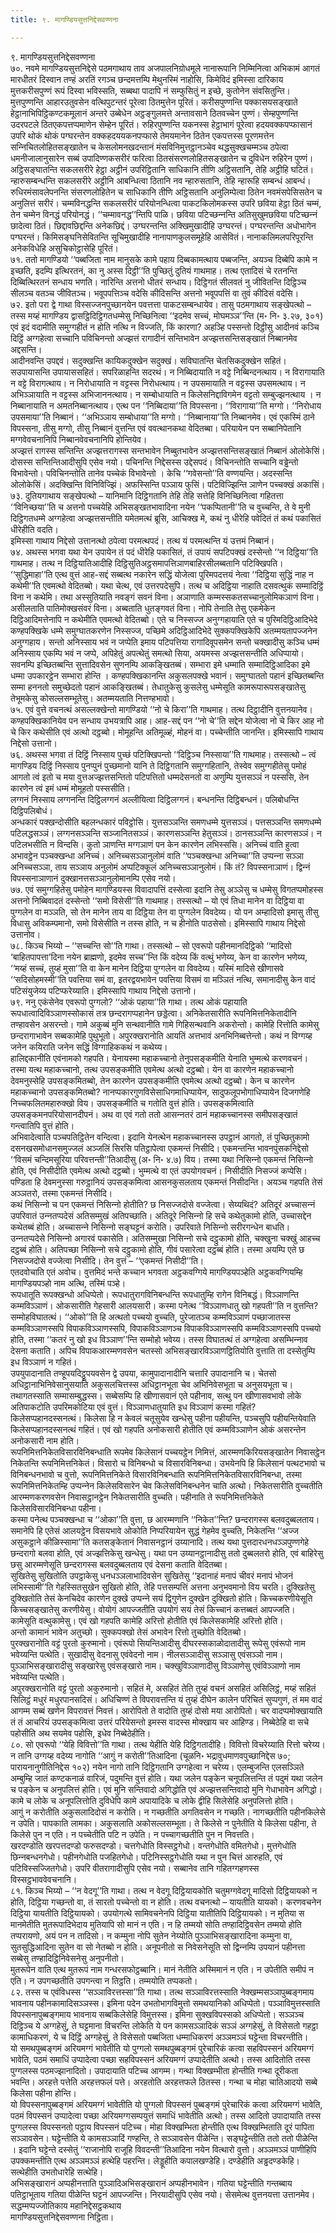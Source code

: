 ```yaml
---
title: ९. मागण्डियसुत्तनिद्देसवण्णना

---
```

९. मागण्डियसुत्तनिद्देसवण्णना  
७०. नवमे मागण्डियसुत्तनिद्देसे पठमगाथाय ताव अजपालनिग्रोधमूले नानारूपानि निम्मिनित्वा अभिकामं आगतं मारधीतरं दिस्वान तण्हं अरतिं रगञ्‍च छन्दमत्तम्पि मेथुनस्मिं नाहोसि, किमेविदं इमिस्सा दारिकाय मुत्तकरीसपुण्णं रूपं दिस्वा भविस्सति, सब्बथा पादापि नं सम्फुसितुं न इच्छे, कुतोनेन संवसितुन्ति।  
मुत्तपुण्णन्ति आहारउतुवसेन वत्थिपुटन्तरं पूरेत्वा ठितमुत्तेन पूरितं। करीसपुण्णन्ति पक्‍कासयसङ्खाते हेट्ठानाभिपिट्ठिकण्टकमूलानं अन्तरे उब्बेधेन अट्ठङ्गुलमत्ते अन्तावसाने ठितवच्‍चेन पुण्णं। सेम्हपुण्णन्ति उदरपटले ठितएकपत्तप्पमाणेन सेम्हेन पूरितं। रुहिरपुण्णन्ति यकनस्स हेट्ठाभागं पूरेत्वा हदयवक्‍कपप्फासानं उपरि थोकं थोकं पग्घरन्तेन वक्‍कहदययकनपप्फासे तेमयमानेन ठितेन एकपत्तस्स पूरणमत्तेन सन्‍निचितलोहितसङ्खातेन च केसलोमनखदन्तानं मंसविनिमुत्तट्ठानञ्‍चेव थद्धसुक्खचम्मञ्‍च ठपेत्वा धमनीजालानुसारेन सब्बं उपादिण्णकसरीरं फरित्वा ठितसंसरणलोहितसङ्खातेन च दुविधेन रुहिरेन पुण्णं।  
अट्ठिसङ्घातन्ति सकलसरीरे हेट्ठा अट्ठीनं उपरिट्ठितानि साधिकानि तीणि अट्ठिसतानि, तेहि अट्ठीहि घटितं। न्हारुसम्बन्धन्ति सकलसरीरे अट्ठीनि आबन्धित्वा ठितानि नव न्हारुसतानि, तेहि न्हारूहि सम्बन्धं आबन्धं। रुधिरमंसावलेपनन्ति संसरणलोहितेन च साधिकानि तीणि अट्ठिसतानि अनुलिम्पेत्वा ठितेन नवमंसपेसिसतेन च अनुलित्तं सरीरं। चम्मविनद्धन्ति सकलसरीरं परियोनन्धित्वा पाकटकिलोमकस्स उपरि छविया हेट्ठा ठितं चम्मं, तेन चम्मेन विनद्धं परियोनद्धं। ‘‘चम्मावनद्ध’’न्तिपि पाळि। छविया पटिच्छन्‍नन्ति अतिसुखुमछविया पटिच्छन्‍नं छादेत्वा ठितं। छिद्दावछिद्दन्ति अनेकछिद्दं। उग्घरन्तन्ति अक्खिमुखादीहि उग्घरन्तं। पग्घरन्तन्ति अधोभागेन पग्घरन्तं। किमिसङ्घनिसेवितन्ति सूचिमुखादीहि नानापाणकुलसमूहेहि आसेवितं। नानाकलिमलपरिपूरन्ति अनेकविधेहि असुचिकोट्ठासेहि पूरितं।  
७१. ततो मागण्डियो ‘‘पब्बजिता नाम मानुसके कामे पहाय दिब्बकामत्थाय पब्बजन्ति, अयञ्‍च दिब्बेपि कामे न इच्छति, इदम्पि इत्थिरतनं, का नु अस्स दिट्ठी’’ति पुच्छितुं दुतियं गाथमाह। तत्थ एतादिसं चे रतनन्ति दिब्बित्थिरतनं सन्धाय भणति। नारिन्ति अत्तनो धीतरं सन्धाय। दिट्ठिगतं सीलवतं नु जीवितन्ति दिट्ठिञ्‍च सीलञ्‍च वतञ्‍च जीवितञ्‍च। भवूपपत्तिञ्‍च वदेसि कीदिसन्ति अत्तनो भवूपपत्तिं वा तुवं कीदिसं वदेसि।  
७२. इतो परा द्वे गाथा विस्सज्‍जनपुच्छानयेन पवत्तत्ता पाकटसम्बन्धायेव। तासु पठमगाथाय सङ्खेपत्थो – तस्स मय्हं मागण्डिय द्वासट्ठिदिट्ठिगतधम्मेसु निच्छिनित्वा ‘‘इदमेव सच्‍चं, मोघमञ्‍ञ’’न्ति (म॰ नि॰ ३.२७, ३०१) एवं इदं वदामीति समुग्गहीतं न होति नत्थि न विज्‍जति, किं कारणा? अहञ्हि पस्सन्तो दिट्ठीसु आदीनवं कञ्‍चि दिट्ठिं अग्गहेत्वा सच्‍चानि पविचिनन्तो अज्झत्तं रागादीनं सन्तिभावेन अज्झत्तसन्तिसङ्खातं निब्बानमेव अद्दसन्ति।  
आदीनवन्ति उपद्दवं। सदुक्खन्ति कायिकदुक्खेन सदुक्खं। सविघातन्ति चेतसिकदुक्खेन सहितं। सउपायासन्ति उपायाससहितं। सपरिळाहन्ति सदरथं। न निब्बिदायाति न वट्टे निब्बिन्दनत्थाय। न विरागायाति न वट्टे विरागत्थाय। न निरोधायाति न वट्टस्स निरोधत्थाय। न उपसमायाति न वट्टस्स उपसमत्थाय। न अभिञ्‍ञायाति न वट्टस्स अभिजाननत्थाय। न सम्बोधायाति न किलेसनिद्दाविगमेन वट्टतो सम्बुज्झनत्थाय । न निब्बानायाति न अमतनिब्बानत्थाय। एत्थ पन ‘‘निब्बिदाया’’ति विपस्सना। ‘‘विरागाया’’ति मग्गो। ‘‘निरोधाय उपसमाया’’ति निब्बानं। ‘‘अभिञ्‍ञाय सम्बोधाया’’ति मग्गो। ‘‘निब्बानाया’’ति निब्बानमेव। एवं एकस्मिं ठाने विपस्सना, तीसु मग्गो, तीसु निब्बानं वुत्तन्ति एवं ववत्थानकथा वेदितब्बा। परियायेन पन सब्बानिपेतानि मग्गवेवचनानिपि निब्बानवेवचनानिपि होन्तियेव।  
अज्झत्तं रागस्स सन्तिन्ति अज्झत्तरागस्स सन्तभावेन निब्बुतभावेन अज्झत्तसन्तिसङ्खातं निब्बानं ओलोकेसिं। दोसस्स सन्तिन्तिआदीसुपि एसेव नयो। पचिनन्ति निद्देसस्स उद्देसपदं। विचिनन्तोति सच्‍चानि वड्ढेन्तो विभावेन्तो। पविचिनन्तोति तानेव पच्‍चेकं विभावेन्तो । केचि ‘‘गवेसन्तो’’ति वण्णयन्ति। अदस्सन्ति ओलोकेसिं। अदक्खिन्ति विनिविज्झिं। अफस्सिन्ति पञ्‍ञाय फुसिं। पटिविज्झिन्ति ञाणेन पच्‍चक्खं अकासिं।  
७३. दुतियगाथाय सङ्खेपत्थो – यानिमानि दिट्ठिगतानि तेहि तेहि सत्तेहि विनिच्छिनित्वा गहितत्ता ‘‘विनिच्छया’’ति च अत्तनो पच्‍चयेहि अभिसङ्खतभावादिना नयेन ‘‘पकप्पितानी’’ति च वुच्‍चन्ति, ते वे मुनी दिट्ठिगतधम्मे अग्गहेत्वा अज्झत्तसन्तीति यमेतमत्थं ब्रूसि, आचिक्ख मे, कथं नु धीरेहि पवेदितं तं कथं पकासितं धीरेहीति वदति।  
इमिस्सा गाथाय निद्देसो उत्तानत्थो ठपेत्वा परमत्थपदं। तत्थ यं परमत्थन्ति यं उत्तमं निब्बानं।  
७४. अथस्स भगवा यथा येन उपायेन तं पदं धीरेहि पकासितं, तं उपायं सपटिपक्खं दस्सेन्तो ‘‘न दिट्ठिया’’ति गाथमाह। तत्थ न दिट्ठियातिआदीहि दिट्ठिसुतिअट्ठसमापत्तिञाणबाहिरसीलब्बतानि पटिक्खिपति। ‘‘सुद्धिमाहा’’ति एत्थ वुत्तं आह-सद्दं सब्बत्थ नकारेन सद्धिं योजेत्वा पुरिमपदत्तयं नेत्वा ‘‘दिट्ठिया सुद्धिं नाह न कथेमी’’ति एवमत्थो वेदितब्बो। यथा चेत्थ, एवं उत्तरपदेसुपि। तत्थ च अदिट्ठिया नाहाति दसवत्थुकं सम्मादिट्ठिं विना न कथेमि। तथा अस्सुतियाति नवङ्गं सवनं विना। अञाणाति कम्मस्सकतसच्‍चानुलोमिकञाणं विना। असीलताति पातिमोक्खसंवरं विना। अब्बताति धुतङ्गवतं विना। नोपि तेनाति तेसु एकमेकेन दिट्ठिआदिमत्तेनापि न कथेमीति एवमत्थो वेदितब्बो। एते च निस्सज्‍ज अनुग्गहायाति एते च पुरिमदिट्ठिआदिभेदे कण्हपक्खिके धम्मे समुग्घातकरणेन निस्सज्‍ज, पच्छिमे अदिट्ठिआदिभेदे सुक्‍कपक्खिकेपि अतम्मयतापज्‍जनेन अनुग्गहाय। सन्तो अनिस्साय भवं न जप्पेति इमाय पटिपत्तिया रागादिवूपसमेन सन्तो चक्खादीसु कञ्‍चि धम्मं अनिस्साय एकम्पि भवं न जप्पे, अपिहेतुं अपत्थेतुं समत्थो सिया, अयमस्स अज्झत्तसन्तीति अधिप्पायो।  
सवनम्पि इच्छितब्बन्ति सुत्तादिवसेन सुणनम्पि आकङ्खितब्बं। सम्भारा इमे धम्माति सम्मादिट्ठिआदिका इमे धम्मा उपकारट्ठेन सम्भारा होन्ति । कण्हपक्खिकानन्ति अकुसलपक्खे भवानं। समुग्घाततो पहानं इच्छितब्बन्ति सम्मा हननतो समुच्छेदतो पहानं आकङ्खितब्बं। तेधातुकेसु कुसलेसु धम्मेसूति कामरूपारूपसङ्खातेसु तेभूमकेसु कोसल्‍लसम्भूतेसु। अतम्मयताति नित्तण्हभावो।  
७५. एवं वुत्ते वचनत्थं असल्‍लक्खेन्तो मागण्डियो ‘‘नो चे किरा’’ति गाथमाह। तत्थ दिट्ठादीनि वुत्तनयानेव। कण्हपक्खिकानियेव पन सन्धाय उभयत्रापि आह। आह-सद्दं पन ‘‘नो चे’’ति सद्देन योजेत्वा नो चे किर आह नो चे किर कथेसीति एवं अत्थो दट्ठब्बो। मोमूहन्ति अतिमूळ्हं, मोहनं वा। पच्‍चेन्तीति जानन्ति। इमिस्सापि गाथाय निद्देसो उत्तानो।  
७६. अथस्स भगवा तं दिट्ठिं निस्साय पुच्छं पटिक्खिपन्तो ‘‘दिट्ठिञ्‍च निस्साया’’ति गाथमाह। तस्सत्थो – त्वं मागण्डिय दिट्ठिं निस्साय पुनप्पुनं पुच्छमानो यानि ते दिट्ठिगतानि समुग्गहितानि, तेस्वेव समुग्गहीतेसु पमोहं आगतो त्वं इतो च मया वुत्तअज्झत्तसन्तितो पटिपत्तितो धम्मदेसनतो वा अणुम्पि युत्तसञ्‍ञं न पस्ससि, तेन कारणेन त्वं इमं धम्मं मोमूहतो पस्ससीति।  
लग्गनं निस्साय लग्गनन्ति दिट्ठिलग्गनं अल्‍लीयित्वा दिट्ठिलग्गनं। बन्धनन्ति दिट्ठिबन्धनं। पलिबोधन्ति दिट्ठिपलिबोधं।  
अन्धकारं पक्खन्दोसीति बहलन्धकारं पविट्ठोसि। युत्तसञ्‍ञन्ति समणधम्मे युत्तसञ्‍ञं। पत्तसञ्‍ञन्ति समणधम्मे पटिलद्धसञ्‍ञं। लग्गनसञ्‍ञन्ति सञ्‍जानितसञ्‍ञं। कारणसञ्‍ञन्ति हेतुसञ्‍ञं। ठानसञ्‍ञन्ति कारणसञ्‍ञं। न पटिलभसीति न विन्दसि। कुतो ञाणन्ति मग्गञाणं पन केन कारणेन लभिस्ससि। अनिच्‍चं वाति हुत्वा अभावट्ठेन पञ्‍चक्खन्धा अनिच्‍चं। अनिच्‍चसञ्‍ञानुलोमं वाति ‘‘पञ्‍चक्खन्धा अनिच्‍चा’’ति उप्पन्‍ना सञ्‍ञा अनिच्‍चसञ्‍ञा, ताय सञ्‍ञाय अनुलोमं अप्पटिक्‍कूलं अनिच्‍चसञ्‍ञानुलोमं। किं तं? विपस्सनाञाणं। द्विन्‍नं विपस्सनाञाणानं दुक्खानत्तसञ्‍ञानुलोमानम्पि एसेव नयो।  
७७. एवं समुग्गहितेसु पमोहेन मागण्डियस्स विवादापत्तिं दस्सेत्वा इदानि तेसु अञ्‍ञेसु च धम्मेसु विगतप्पमोहस्स अत्तनो निब्बिवादतं दस्सेन्तो ‘‘समो विसेसी’’ति गाथमाह। तस्सत्थो – यो एवं तिधा मानेन वा दिट्ठिया वा पुग्गलेन वा मञ्‍ञति, सो तेन मानेन ताय वा दिट्ठिया तेन वा पुग्गलेन विवदेय्य। यो पन अम्हादिसो इमासु तीसु विधासु अविकम्पमानो, समो विसेसीति न तस्स होति, न च हीनोति पाठसेसो। इमिस्सापि गाथाय निद्देसो उत्तानोव।  
७८. किञ्‍च भिय्यो – ‘‘सच्‍चन्ति सो’’ति गाथा। तस्सत्थो – सो एवरूपो पहीनमानदिट्ठिको ‘‘मादिसो ‘बाहितपापत्ता’दिना नयेन ब्राह्मणो, इदमेव सच्‍च’’न्ति किं वदेय्य किं वत्थुं भणेय्य, केन वा कारणेन भणेय्य, ‘‘मय्हं सच्‍चं, तुय्हं मुसा’’ति वा केन मानेन दिट्ठिया पुग्गलेन वा विवदेय्य। यस्मिं मादिसे खीणासवे ‘‘सदिसोहमस्मी’’ति पवत्तिया समं वा, इतरद्वयभावेन पवत्तिया विसमं वा मञ्‍ञितं नत्थि, समानादीसु केन वादं पटिसंयुजेय्य पटिप्फरेय्याति। इमिस्सापि गाथाय निद्देसो उत्तानो।  
७९. ननु एकंसेनेव एवरूपो पुग्गलो? ‘‘ओकं पहाया’’ति गाथा। तत्थ ओकं पहायाति रूपधात्वादिविञ्‍ञाणस्सोकासं तत्र छन्दरागप्पहानेन छड्डेत्वा। अनिकेतसारीति रूपनिमित्तनिकेतादीनि तण्हावसेन असरन्तो। गामे अकुब्बं मुनि सन्थवानीति गामे गिहिसन्थवानि अकरोन्तो। कामेहि रित्तोति कामेसु छन्दरागाभावेन सब्बकामेहि पुथुभूतो। अपुरक्खरानोति आयतिं अत्तभावं अनभिनिब्बत्तेन्तो। कथं न विग्गय्ह जनेन कयिराति जनेन सद्धिं विग्गाहिककथं न कथेय्य।  
हालिद्दकानीति एवंनामको गहपति। येनायस्मा महाकच्‍चानो तेनुपसङ्कमीति येनाति भुम्मत्थे करणवचनं। तस्मा यत्थ महाकच्‍चानो, तत्थ उपसङ्कमीति एवमेत्थ अत्थो दट्ठब्बो। येन वा कारणेन महाकच्‍चानो देवमनुस्सेहि उपसङ्कमितब्बो, तेन कारणेन उपसङ्कमीति एवमेत्थ अत्थो दट्ठब्बो। केन च कारणेन महाकच्‍चानो उपसङ्कमितब्बो? नानप्पकारगुणविसेसाधिगमाधिप्पायेन, सादुफलूपभोगाधिप्पायेन दिजगणेहि निच्‍चफलितमहारुक्खो विय। उपसङ्कमीति च गतोति वुत्तं होति। उपसङ्कमित्वाति उपसङ्कमनपरियोसानदीपनं। अथ वा एवं गतो ततो आसन्‍नतरं ठानं महाकच्‍चानस्स समीपसङ्खातं गन्त्वातिपि वुत्तं होति।  
अभिवादेत्वाति पञ्‍चपतिट्ठितेन वन्दित्वा। इदानि येनत्थेन महाकच्‍चानस्स उपट्ठानं आगतो, तं पुच्छितुकामो दसनखसमोधानसमुज्‍जलं अञ्‍जलिं सिरसि पतिट्ठापेत्वा एकमन्तं निसीदि। एकमन्तन्ति भावनपुंसकनिद्देसो ‘‘विसमं चन्दिमसूरिया परिवत्तन्ती’’तिआदीसु (अ॰ नि॰ ४.७) विय। तस्मा यथा निसिन्‍नो एकमन्तं निसिन्‍नो होति, एवं निसीदीति एवमेत्थ अत्थो दट्ठब्बो। भुम्मत्थे वा एतं उपयोगवचनं। निसीदीति निसज्‍जं कप्पेसि। पण्डिता हि देवमनुस्सा गरुट्ठानियं उपसङ्कमित्वा आसनकुसलताय एकमन्तं निसीदन्ति। अयञ्‍च गहपति तेसं अञ्‍ञतरो, तस्मा एकमन्तं निसीदि।  
कथं निसिन्‍नो च पन एकमन्तं निसिन्‍नो होतीति? छ निसज्‍जदोसे वज्‍जेत्वा। सेय्यथिदं? अतिदूरं अच्‍चासन्‍नं उपरिवातं उन्‍नतप्पदेसं अतिसम्मुखं अतिपच्छाति। अतिदूरे निसिन्‍नो हि सचे कथेतुकामो होति, उच्‍चासद्देन कथेतब्बं होति। अच्‍चासन्‍ने निसिन्‍नो सङ्घट्टनं करोति। उपरिवाते निसिन्‍नो सरीरगन्धेन बाधति। उन्‍नतप्पदेसे निसिन्‍नो अगारवं पकासेति। अतिसम्मुखा निसिन्‍नो सचे दट्ठुकामो होति, चक्खुना चक्खुं आहच्‍च दट्ठब्बं होति। अतिपच्छा निसिन्‍नो सचे दट्ठुकामो होति, गीवं पसारेत्वा दट्ठब्बं होति। तस्मा अयम्पि एते छ निसज्‍जदोसे वज्‍जेत्वा निसीदि। तेन वुत्तं – ‘‘एकमन्तं निसीदी’’ति।  
एतदवोचाति एतं अवोच। वुत्तमिदं भन्ते कच्‍चान भगवता अट्ठकवग्गिये मागण्डियपञ्हेति अट्ठकवग्गियम्हि मागण्डियपञ्हो नाम अत्थि, तस्मिं पञ्हे।  
रूपधातूति रूपक्खन्धो अधिप्पेतो। रूपधातुरागविनिबन्धन्ति रूपधातुम्हि रागेन विनिबद्धं। विञ्‍ञाणन्ति कम्मविञ्‍ञाणं। ओकसारीति गेहसारी आलयसारी। कस्मा पनेत्थ ‘‘विञ्‍ञाणधातु खो गहपती’’ति न वुत्तन्ति? सम्मोहविघातत्थं। ‘‘ओको’’ति हि अत्थतो पच्‍चयो वुच्‍चति, पुरेजातञ्‍च कम्मविञ्‍ञाणं पच्छाजातस्स कम्मविञ्‍ञाणस्सपि विपाकविञ्‍ञाणस्सपि, विपाकविञ्‍ञाणञ्‍च विपाकविञ्‍ञाणस्सपि कम्मविञ्‍ञाणस्सपि पच्‍चयो होति, तस्मा ‘‘कतरं नु खो इध विञ्‍ञाण’’न्ति सम्मोहो भवेय्य। तस्स विघातत्थं तं अग्गहेत्वा असम्भिन्‍नाव देसना कताति। अपिच विपाकआरम्मणवसेन चतस्सो अभिसङ्खारविञ्‍ञाणट्ठितियोति वुत्ताति ता दस्सेतुम्पि इध विञ्‍ञाणं न गहितं।  
उपयुपादानाति तण्हूपयदिट्ठूपयवसेन द्वे उपया, कामुपादानादीनि चत्तारि उपादानानि च। चेतसो अधिट्ठानाभिनिवेसानुसयाति अकुसलचित्तस्स अधिट्ठानभूता चेव अभिनिवेसभूता च अनुसयभूता च। तथागतस्साति सम्मासम्बुद्धस्स। सब्बेसम्पि हि खीणासवानं एते पहीनाव, सत्थु पन खीणासवभावो लोके अतिपाकटोति उपरिमकोटिया एवं वुत्तं। विञ्‍ञाणधातुयाति इध विञ्‍ञाणं कस्मा गहितं? किलेसप्पहानदस्सनत्थं। किलेसा हि न केवलं चतूसुयेव खन्धेसु पहीना पहीयन्ति, पञ्‍चसुपि पहीयन्तियेवाति किलेसप्पहानदस्सनत्थं गहितं। एवं खो गहपति अनोकसारी होतीति एवं कम्मविञ्‍ञाणेन ओकं असरन्तेन अनोकसारी नाम होति।  
रूपनिमित्तनिकेतविसारविनिबन्धाति रूपमेव किलेसानं पच्‍चयट्ठेन निमित्तं, आरम्मणकिरियसङ्खातेन निवासट्ठेन निकेतन्ति रूपनिमित्तनिकेतं। विसारो च विनिबन्धो च विसारविनिबन्धा। उभयेनपि हि किलेसानं पत्थटभावो च विनिबन्धनभावो च वुत्तो, रूपनिमित्तनिकेते विसारविनिबन्धाति रूपनिमित्तनिकेतविसारविनिबन्धा, तस्मा रूपनिमित्तनिकेतम्हि उप्पन्‍नेन किलेसविसारेन चेव किलेसविनिबन्धनेन चाति अत्थो। निकेतसारीति वुच्‍चतीति आरम्मणकरणवसेन निवासट्ठानट्ठेन निकेतसारीति वुच्‍चति। पहीनाति ते रूपनिमित्तनिकेते किलेसविसारविनिबन्धा पहीना।  
कस्मा पनेत्थ पञ्‍चक्खन्धा च ‘‘ओका’’ति वुत्ता, छ आरम्मणानि ‘‘निकेत’’न्ति? छन्दरागस्स बलवदुब्बलताय। समानेपि हि एतेसं आलयट्ठेन विसयभावे ओकोति निप्परियायेन सुद्धं गेहमेव वुच्‍चति, निकेतन्ति ‘‘अज्‍ज असुकट्ठाने कीळिस्सामा’’ति कतसङ्केतानं निवासनट्ठानं उय्यानादि। तत्थ यथा पुत्तदारधनधञ्‍ञपुण्णगेहे छन्दरागो बलवा होति, एवं अज्झत्तिकेसु खन्धेसु। यथा पन उय्यानट्ठानादीसु ततो दुब्बलतरो होति, एवं बाहिरेसु छसु आरम्मणेसूति छन्दरागस्स बलवदुब्बलताय एवं देसना कताति वेदितब्बा।  
सुखितेसु सुखितोति उपट्ठाकेसु धनधञ्‍ञलाभादिवसेन सुखितेसु ‘‘इदानाहं मनापं चीवरं मनापं भोजनं लभिस्सामी’’ति गेहस्सितसुखेन सुखितो होति, तेहि पत्तसम्पत्तिं अत्तना अनुभवमानो विय चरति। दुक्खितेसु दुक्खितोति तेसं केनचिदेव कारणेन दुक्खे उप्पन्‍ने सयं द्विगुणेन दुक्खेन दुक्खितो होति। किच्‍चकरणीयेसूति किच्‍चसङ्खातेसु करणीयेसु। वोयोगं आपज्‍जतीति उपयोगं सयं तेसं किच्‍चानं कत्तब्बतं आपज्‍जति।  
कामेसूति वत्थुकामेसु। एवं खो गहपति कामेहि अरित्तो होतीति एवं किलेसकामेहि अरित्तो होति।  
अन्तो कामानं भावेन अतुच्छो। सुक्‍कपक्खो तेसं अभावेन रित्तो तुच्छोति वेदितब्बो।  
पुरक्खरानोति वट्टं पुरतो कुरुमानो। एवंरूपो सियन्तिआदीसु दीघरस्सकाळोदातादीसु रूपेसु एवंरूपो नाम भवेय्यन्ति पत्थेति। सुखादीसु वेदनासु एवंवेदनो नाम। नीलसञ्‍ञादीसु सञ्‍ञासु एवंसञ्‍ञो नाम। पुञ्‍ञाभिसङ्खारादीसु सङ्खारेसु एवंसङ्खारो नाम। चक्खुविञ्‍ञाणादीसु विञ्‍ञाणेसु एवंविञ्‍ञाणो नाम भवेय्यन्ति पत्थेति।  
अपुरक्खरानोति वट्टं पुरतो अकुरुमानो। सहितं मे, असहितं तेति तुय्हं वचनं असहितं असिलिट्ठं, मय्हं सहितं सिलिट्ठं मधुरं मधुरपानसदिसं। अधिचिण्णं ते विपरावत्तन्ति यं तुय्हं दीघेन कालेन परिचितं सुप्पगुणं, तं मम वादं आगम्म सब्बं खणेन विपरावत्तं निवत्तं। आरोपितो ते वादोति तुय्हं दोसो मया आरोपितो। चर वादप्पमोक्खायाति तं तं आचरियं उपसङ्कमित्वा उत्तरं परियेसन्तो इमस्स वादस्स मोक्खाय चर आहिण्ड। निब्बेठेहि वा सचे पहोसीति अथ सयमेव पहोसि, इधेव निब्बेठेहीति।  
८०. सो एवरूपो ‘‘येहि विवित्तो’’ति गाथा। तत्थ येहीति येहि दिट्ठिगतादीहि। विवित्तो विचरेय्याति रित्तो चरेय्य। न तानि उग्गय्ह वदेय्य नागोति ‘‘आगुं न करोती’’तिआदिना (चूळनि॰ भद्रावुधमाणवपुच्छानिद्देस ७०; पारायनानुगीतिनिद्देस १०२) नयेन नागो तानि दिट्ठिगतानि उग्गहेत्वा न चरेय्य। एलम्बुजन्ति एलसञ्‍ञिते अम्बुम्हि जातं कण्टकनाळं वारिजं, पदुमन्ति वुत्तं होति। यथा जलेन पङ्केन चनूपलित्तन्ति तं पदुमं यथा जलेन च पङ्केन च अनुपलित्तं होति। एवं मुनि सन्तिवादो अगिद्धोति एवं अज्झत्तसन्तिवादो मुनि गेधाभावेन अगिद्धो। कामे च लोके च अनूपलित्तोति दुविधेपि कामे अपायादिके च लोके द्वीहि सिलेसेहि अनुपलित्तो होति।  
आगुं न करोतीति अकुसलादिदोसं न करोति। न गच्छतीति अगतिवसेन न गच्छति। नागच्छतीति पहीनकिलेसे न उपेति। पापकाति लामका। अकुसलाति अकोसल्‍लसम्भूता। ते किलेसे न पुनेतीति ये किलेसा पहीना, ते किलेसे पुन न एति। न पच्‍चेतीति पटि न उपेति। न पच्‍चागच्छतीति पुन न निवत्तति।  
खरदण्डोति खरपत्तदण्डो फरुसदण्डो। चत्तगेधोति विस्सट्ठगेधो। वन्तगेधोति वमितगेधो। मुत्तगेधोति छिन्‍नबन्धनगेधो। पहीनगेधोति पजहितगेधो। पटिनिस्सट्ठगेधोति यथा न पुन चित्तं आरुहति, एवं पटिविस्सज्‍जितगेधो। उपरि वीतरागादीसुपि एसेव नयो। सब्बानेव तानि गहितग्गहणस्स विस्सट्ठभाववेवचनानि।  
८१. किञ्‍च भिय्यो – ‘‘न वेदगू’’ति गाथा। तत्थ न वेदगू दिट्ठियायकोति चतुमग्गवेदगू मादिसो दिट्ठियायको न होति, दिट्ठिया गच्छन्तो वा, तं सारतो पच्‍चेन्तो वा न होति। तत्थ वचनत्थो – यायतीति यायको। करणवचनेन दिट्ठिया यायतीति दिट्ठियायको। उपयोगत्थे सामिवचनेनपि दिट्ठिया यातीतिपि दिट्ठियायको। न मुतिया स मानमेतीति मुतरूपादिभेदाय मुतियापि सो मानं न एति। न हि तम्मयो सोति तण्हादिट्ठिवसेन तम्मयो होति तप्परायणो, अयं पन न तादिसो। न कम्मुना नोपि सुतेन नेय्योति पुञ्‍ञाभिसङ्खारादिना कम्मुना वा, सुतसुद्धिआदिना सुतेन वा सो नेतब्बो न होति। अनूपनीतो स निवेसनेसूति सो द्विन्‍नम्पि उपयानं पहीनत्ता सब्बेसु तण्हादिट्ठिनिवेसनेसु अनुपनीतो।  
मुतरूपेन वाति एत्थ मुतरूपं नाम गन्धरसफोट्ठब्बानि। मानं नेतीति अस्मिमानं न एति। न उपेतीति समीपं न एति। न उपगच्छतीति उपगन्त्वा न तिट्ठति। तम्मयोति तप्पकतो।  
८२. तस्स च एवंविधस्स ‘‘सञ्‍ञाविरत्तस्सा’’ति गाथा। तत्थ सञ्‍ञाविरत्तस्साति नेक्खम्मसञ्‍ञापुब्बङ्गमाय भावनाय पहीनकामादिसञ्‍ञस्स। इमिना पदेन उभतोभागविमुत्तो समथयानिको अधिप्पेतो। पञ्‍ञाविमुत्तस्साति विपस्सनापुब्बङ्गमाय भावनाय सब्बकिलेसेहि विमुत्तस्स। इमिना सुक्खविपस्सको अधिप्पेतो। सञ्‍ञञ्‍च दिट्ठिञ्‍च ये अग्गहेसुं, ते घट्टमाना विचरन्ति लोकेति ये पन कामसञ्‍ञादिकं सञ्‍ञं अग्गहेसुं, ते विसेसतो गहट्ठा कामाधिकरणं, ये च दिट्ठिं अग्गहेसुं, ते विसेसतो पब्बजिता धम्माधिकरणं अञ्‍ञमञ्‍ञं घट्टेन्ता विचरन्तीति।  
यो समथपुब्बङ्गमं अरियमग्गं भावेतीति यो पुग्गलो समथपुब्बङ्गमं पुरेचारिकं कत्वा सहविपस्सनं अरियमग्गं भावेति, पठमं समाधिं उप्पादेत्वा पच्छा सहविपस्सनं अरियमग्गं उप्पादेतीति अत्थो। तस्स आदितोति तस्स पुग्गलस्स पठमज्झानादितो। उपादायाति पटिच्‍च आगम्म। गन्था विक्खम्भीता होन्तीति गन्था दूरीकता भवन्ति। अरहत्ते पत्तेति अरहत्तफलं पत्ते। अरहतोति अरहत्तफले ठितस्स। गन्था च मोहा चातिआदयो सब्बे किलेसा पहीना होन्ति।  
यो विपस्सनापुब्बङ्गमं अरियमग्गं भावेतीति यो पुग्गलो विपस्सनं पुब्बङ्गमं पुरेचारिकं कत्वा अरियमग्गं भावेति, पठमं विपस्सनं उप्पादेत्वा पच्छा अरियमग्गसम्पयुत्तं समाधिं भावेतीति अत्थो। तस्स आदितो उपादायाति तस्स पुग्गलस्स विपस्सनतो पट्ठाय विपस्सनं पटिच्‍च। मोहा विक्खम्भिता होन्तीति एत्थ विक्खम्भिताति दूरं पापिता सञ्‍ञावसेन। घट्टेन्तीति ये कामसञ्‍ञादिं गण्हन्ति, ते सञ्‍ञावसेन पीळेन्ति। सङ्घट्टेन्तीति ततो ततो पीळेन्ति । इदानि घट्टेन्ते दस्सेतुं ‘‘राजानोपि राजूहि विवदन्ती’’तिआदिना नयेन वित्थारो वुत्तो। अञ्‍ञमञ्‍ञं पाणीहिपि उपक्‍कमन्तीति एत्थ अञ्‍ञमञ्‍ञं हत्थेहि पहरन्ति। लेड्डूहीति कपालखण्डेहि। दण्डेहीति अड्ढदण्डकेहि। सत्थेहीति उभतोधारेहि सत्थेहि।  
अभिसङ्खारानं अप्पहीनत्ताति पुञ्‍ञादिअभिसङ्खारानं अप्पहीनभावेन। गतिया घट्टेन्तीति गन्तब्बाय पतिट्ठाभूताय गतिया पीळेन्ति घट्टनं आपज्‍जन्ति। निरयादीसुपि एसेव नयो। सेसमेत्थ वुत्तनयत्ता उत्तानमेव।  
सद्धम्मप्पज्‍जोतिकाय महानिद्देसट्ठकथाय  
मागण्डियसुत्तनिद्देसवण्णना निट्ठिता।  